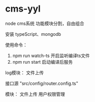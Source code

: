 # cms-yyl
node   cms系统  功能模块分割，自由组合

安装 typeScript、mongodb


使用命令：
1.  npm run watch-ts  开启监听编译ts文件
2.  npm run start     启动编译后服务


log模块：
   文件上传

接口源 "src/config/router.config.ts"

模块：
  文件上传
  用户权限管理








